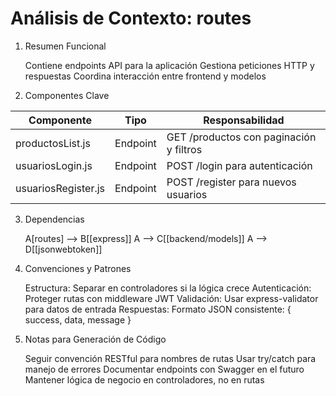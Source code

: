 # Análisis de Contexto: routes

1. Resumen Funcional

    Contiene endpoints API para la aplicación
    Gestiona peticiones HTTP y respuestas
    Coordina interacción entre frontend y modelos

2. Componentes Clave

| Componente | Tipo | Responsabilidad |
| --- | --- | --- |
| productosList.js | Endpoint | GET /productos con paginación y filtros |
| usuariosLogin.js | Endpoint | POST /login para autenticación |
| usuariosRegister.js | Endpoint | POST /register para nuevos usuarios |

3. Dependencias


    A[routes] --> B[[express]]
    A --> C[[backend/models]]
    A --> D[[jsonwebtoken]]

4. Convenciones y Patrones

    Estructura: Separar en controladores si la lógica crece
    Autenticación: Proteger rutas con middleware JWT
    Validación: Usar express-validator para datos de entrada
    Respuestas: Formato JSON consistente: { success, data, message }

5. Notas para Generación de Código

    Seguir convención RESTful para nombres de rutas
    Usar try/catch para manejo de errores
    Documentar endpoints con Swagger en el futuro
    Mantener lógica de negocio en controladores, no en rutas
